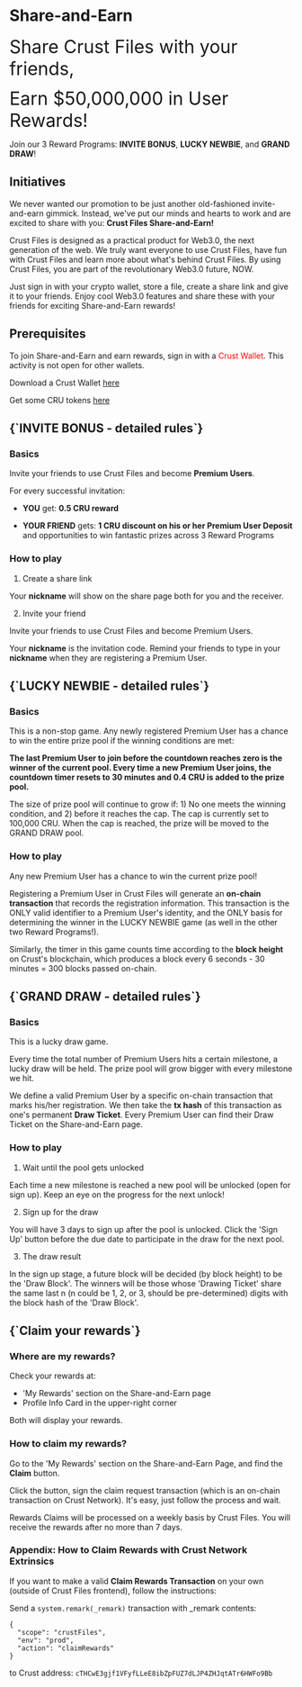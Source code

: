 # Share-and-Earn

<font size="6">Share Crust Files with your friends,</font>  

<font size="6">Earn $50,000,000 in User Rewards!</font>

Join our 3 Reward Programs: **INVITE BONUS**, **LUCKY NEWBIE**, and **GRAND DRAW**!

## Initiatives

We never wanted our promotion to be just another old-fashioned invite-and-earn gimmick. Instead, we've put our minds and hearts to work and are excited to share with you: **Crust Files Share-and-Earn!**  

Crust Files is designed as a practical product for Web3.0, the next generation of the web. We truly want everyone to use Crust Files, have fun with Crust Files and learn more about what's behind Crust Files. By using Crust Files, you are part of the revolutionary Web3.0 future, NOW. 

Just sign in with your crypto wallet, store a file, create a share link and give it to your friends. Enjoy cool Web3.0 features and share these with your friends for exciting Share-and-Earn rewards!

## Prerequisites

To join Share-and-Earn and earn rewards, sign in with a <font color="red">Crust Wallet</font>. This activity is not open for other wallets.  

Download a Crust Wallet [here](https://chrome.google.com/webstore/detail/crust-wallet/jccapkebeeiajkkdemacblkjhhhboiek?hl=en)  

Get some CRU tokens [here](https://swap.crustapps.net/#/swap)

<h2 id="invite_bonus">{`INVITE BONUS - detailed rules`}</h2>

### Basics

Invite your friends to use Crust Files and become **Premium Users**.  

For every successful invitation:  

- **YOU** get: **0.5 CRU reward**  

- **YOUR FRIEND** gets: **1 CRU discount on his or her Premium User Deposit** and opportunities to win fantastic prizes across 3 Reward Programs   

### How to play

1. Create a share link  

Your **nickname** will show on the share page both for you and the receiver.  

2. Invite your friend  

Invite your friends to use Crust Files and become Premium Users.  

Your **nickname** is the invitation code. Remind your friends to type in your **nickname** when they are registering a Premium User.  

<h2 id="lucky_newbie">{`LUCKY NEWBIE - detailed rules`}</h2>

### Basics  

This is a non-stop game. Any newly registered Premium User has a chance to win the entire prize pool if the winning conditions are met:  

**The last Premium User to join before the countdown reaches zero is the winner of the current pool. Every time a new Premium User joins, the countdown timer resets to 30 minutes and 0.4 CRU is added to the prize pool.**  

The size of prize pool will continue to grow if: 1) No one meets the winning condition, and 2) before it reaches the cap. The cap is currently set to 100,000 CRU. When the cap is reached, the prize will be moved to the GRAND DRAW pool.

### How to play

Any new Premium User has a chance to win the current prize pool!  

Registering a Premium User in Crust Files will generate an **on-chain transaction** that records the registration information. This transaction is the ONLY valid identifier to a Premium User's identity, and the ONLY basis for determining the winner in the LUCKY NEWBIE game (as well in the other two Reward Programs!).  

Similarly, the timer in this game counts time according to the **block height** on Crust's blockchain, which produces a block every 6 seconds - 30 minutes = 300 blocks passed on-chain.  

<h2 id="grand_draw">{`GRAND DRAW - detailed rules`}</h2>

### Basics

This is a lucky draw game.  

Every time the total number of Premium Users hits a certain milestone, a lucky draw will be held. The prize pool will grow bigger with every milestone we hit.  

We define a valid Premium User by a specific on-chain transaction that marks his/her registration. We then take the **tx hash** of this transaction as one's permanent **Draw Ticket**. Every Premium User can find their Draw Ticket on the Share-and-Earn page.  

### How to play

1. Wait until the pool gets unlocked  

Each time a new milestone is reached a new pool will be unlocked (open for sign up). Keep an eye on the progress for the next unlock!  

2. Sign up for the draw  

You will have 3 days to sign up after the pool is unlocked. Click the 'Sign Up' button before the due date to participate in the draw for the next pool.  

3. The draw result  

In the sign up stage, a future block will be decided (by block height) to be the 'Draw Block'. The winners will be those whose 'Drawing Ticket' share the same last n (n could be 1, 2, or 3, should be pre-determined) digits with the block hash of the 'Draw Block'.  

<h2 id="claim_rewards">{`Claim your rewards`}</h2>

### Where are my rewards?

Check your rewards at:  

- 'My Rewards' section on the Share-and-Earn page
- Profile Info Card in the upper-right corner

Both will display your rewards.   

### How to claim my rewards?

Go to the 'My Rewards' section on the Share-and-Earn Page, and find the **Claim** button.

Click the button, sign the claim request transaction (which is an on-chain transaction on Crust Network). It's easy, just follow the process and wait.

Rewards Claims will be processed on a weekly basis by Crust Files. You will receive the rewards after no more than 7 days.  

### Appendix: How to Claim Rewards with Crust Network Extrinsics

If you want to make a valid **Claim Rewards Transaction** on your own (outside of Crust Files frontend), follow the instructions:  

Send a `system.remark(_remark)` transaction with _remark contents:   

```
{
  "scope": "crustFiles",
  "env": "prod",
  "action": "claimRewards"
}
```
to Crust address: `cTHCwE3gjf1VFyfLLeE8ibZpFUZ7dLJP4ZHJqtATr6HWFo9Bb`




